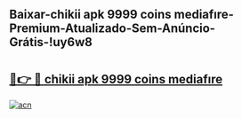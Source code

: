 
## Baixar-chikii apk 9999 coins mediafıre-Premium-Atualizado-Sem-Anúncio-Grátis-!uy6w8

# <h2><a href="https://andorid.site?title=chikii_apk_9999_coins_mediafıre&ref=27">🔗👉 🔴 chikii apk 9999 coins mediafıre</a></h2>

[![acn](https://github.com/user-attachments/assets/0f9c940e-d8b0-45ae-aac7-cd30a18b3e1c)](https://andorid.site?title=chikii_apk_9999_coins_mediafıre&ref=27)

